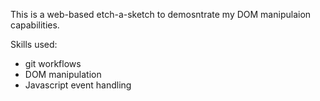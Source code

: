 This is a web-based etch-a-sketch to demosntrate my DOM manipulaion capabilities.

Skills used:
- git workflows
- DOM manipulation
- Javascript event handling